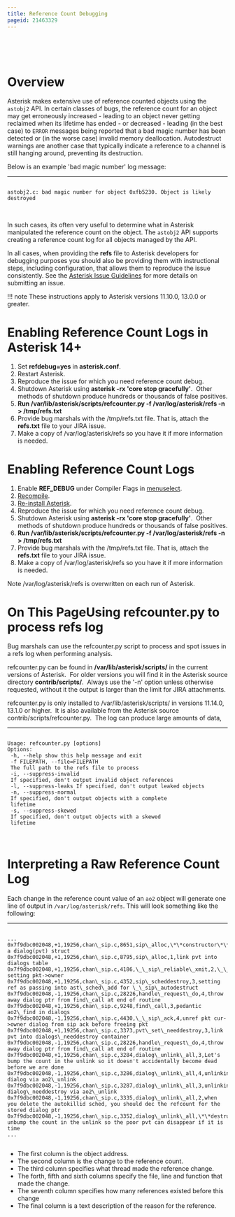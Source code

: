 ```yaml
---
title: Reference Count Debugging
pageid: 21463329
---
```


 

 

Overview
========

Asterisk makes extensive use of reference counted objects using the `astobj2` API. In certain classes of bugs, the reference count for an object may get erroneously increased - leading to an object never getting reclaimed when its lifetime has ended - or decreased - leading (in the best case) to `ERROR` messages being reported that a bad magic number has been detected or (in the worse case) invalid memory deallocation. Autodestruct warnings are another case that typically indicate a reference to a channel is still hanging around, preventing its destruction.

Below is an example 'bad magic number' log message:




---

  
  


```

astobj2.c: bad magic number for object 0xfb5230. Object is likely destroyed

```


 

In such cases, its often very useful to determine what in Asterisk manipulated the reference count on the object. The `astobj2` API supports creating a reference count log for all objects managed by the API.

In all cases, when providing the **refs** file to Asterisk developers for debugging purposes you should also be providing them with instructional steps, including configuration, that allows them to reproduce the issue consistently. See the [Asterisk Issue Guidelines](/Asterisk-Community/Asterisk-Issue-Guidelines) for more details on submitting an issue.




!!! note 
    These instructions apply to Asterisk versions 11.10.0, 13.0.0 or greater.

      
[//]: # (end-note)



Enabling Reference Count Logs in Asterisk 14+
=============================================

1. Set **refdebug=yes** in **asterisk.conf**.
2. Restart Asterisk.
3. Reproduce the issue for which you need reference count debug.
4. Shutdown Asterisk using **asterisk -rx 'core stop gracefully'**.  Other methods of shutdown produce hundreds or thousands of false positives.
5. **Run **/var/lib/asterisk/scripts/refcounter.py -f /var/log/asterisk/refs -n > /tmp/refs.txt****
6. Provide bug marshals with the /tmp/refs.txt file. That is, attach the **refs.txt** file to your JIRA issue.
7. Make a copy of /var/log/asterisk/refs so you have it if more information is needed.

Enabling Reference Count Logs
=============================

1. Enable **REF\_DEBUG** under Compiler Flags in [menuselect](/Getting-Started/Installing-Asterisk/Installing-Asterisk-From-Source/Using-Menuselect-to-Select-Asterisk-Options).
2. [Recompile](/Getting-Started/Installing-Asterisk/Installing-Asterisk-From-Source).
3. [Re-install Asterisk](/Getting-Started/Installing-Asterisk/Installing-Asterisk-From-Source).
4. Reproduce the issue for which you need reference count debug.
5. Shutdown Asterisk using **asterisk -rx 'core stop gracefully'**.  Other methods of shutdown produce hundreds or thousands of false positives.
6. **Run **/var/lib/asterisk/scripts/refcounter.py -f /var/log/asterisk/refs -n > /tmp/refs.txt****
7. Provide bug marshals with the /tmp/refs.txt file. That is, attach the **refs.txt** file to your JIRA issue.
8. Make a copy of /var/log/asterisk/refs so you have it if more information is needed.

Note /var/log/asterisk/refs is overwritten on each run of Asterisk.

On This PageUsing refcounter.py to process refs log
=======================================

Bug marshals can use the refcounter.py script to process and spot issues in a refs log when performing analysis.

refcounter.py can be found in **/var/lib/asterisk/scripts/** in the current versions of Asterisk.  For older versions you will find it in the Asterisk source directory **contrib/scripts/**.  Always use the '-n' option unless otherwise requested, without it the output is larger than the limit for JIRA attachments.

refcounter.py is only installed to /var/lib/asterisk/scripts/ in versions 11.14.0, 13.1.0 or higher.  It is also available from the Asterisk source contrib/scripts/refcounter.py.  The log can produce large amounts of data,




---

  
  


```

Usage: refcounter.py [options]
Options:
 -h, --help show this help message and exit
 -f FILEPATH, --file=FILEPATH
 The full path to the refs file to process
 -i, --suppress-invalid
 If specified, don't output invalid object references
 -l, --suppress-leaks If specified, don't output leaked objects
 -n, --suppress-normal
 If specified, don't output objects with a complete
 lifetime
 -s, --suppress-skewed
 If specified, don't output objects with a skewed
 lifetime

```


 

Interpreting a Raw Reference Count Log
======================================

Each change in the reference count value of an `ao2` object will generate one line of output in `/var/log/asterisk/refs`. This will look something like the following:




---

  
  


```

...
0x7f9dbc002048,+1,19256,chan\_sip.c,8651,sip\_alloc,\*\*constructor\*\*,allocate a dialog(pvt) struct
0x7f9dbc002048,+1,19256,chan\_sip.c,8795,sip\_alloc,1,link pvt into dialogs table
0x7f9dbc002048,+1,19256,chan\_sip.c,4186,\_\_sip\_reliable\_xmit,2,\_\_sip\_reliable\_xmit: setting pkt->owner
0x7f9dbc002048,+1,19256,chan\_sip.c,4352,sip\_scheddestroy,3,setting ref as passing into ast\_sched\_add for \_\_sip\_autodestruct
0x7f9dbc002048,-1,19256,chan\_sip.c,28226,handle\_request\_do,4,throw away dialog ptr from find\_call at end of routine
0x7f9dbc002048,+1,19256,chan\_sip.c,9248,find\_call,3,pedantic ao2\_find in dialogs
0x7f9dbc002048,-1,19256,chan\_sip.c,4430,\_\_sip\_ack,4,unref pkt cur->owner dialog from sip ack before freeing pkt
0x7f9dbc002048,+1,19256,chan\_sip.c,3373,pvt\_set\_needdestroy,3,link pvt into dialogs\_needdestroy container
0x7f9dbc002048,-1,19256,chan\_sip.c,28226,handle\_request\_do,4,throw away dialog ptr from find\_call at end of routine
0x7f9dbc002048,+1,19256,chan\_sip.c,3284,dialog\_unlink\_all,3,Let's bump the count in the unlink so it doesn't accidentally become dead before we are done
0x7f9dbc002048,-1,19256,chan\_sip.c,3286,dialog\_unlink\_all,4,unlinking dialog via ao2\_unlink
0x7f9dbc002048,-1,19256,chan\_sip.c,3287,dialog\_unlink\_all,3,unlinking dialog\_needdestroy via ao2\_unlink
0x7f9dbc002048,-1,19256,chan\_sip.c,3335,dialog\_unlink\_all,2,when you delete the autokillid sched, you should dec the refcount for the stored dialog ptr
0x7f9dbc002048,-1,19256,chan\_sip.c,3352,dialog\_unlink\_all,\*\*destructor\*\*,Let's unbump the count in the unlink so the poor pvt can disappear if it is time
...


```


* The first column is the object address.
* The second column is the change to the reference count.
* The third column specifies what thread made the reference change.
* The forth, fifth and sixth columns specify the file, line and function that made the change.
* The seventh column specifies how many references existed before this change
* The final column is a text description of the reason for the reference.
